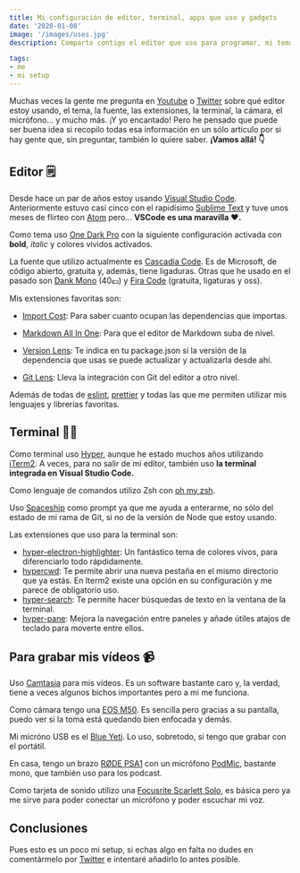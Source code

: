 ```yaml
---
title: Mi configuración de editor, terminal, apps que uso y gadgets
date: '2020-01-08'
image: '/images/uses.jpg'
description: Comparto contigo el editor que uso para programar, mi tema, mi fuente favorita, la terminal que me sirve además de todas las apps de mi sistema operativo y todos los cachivaches que me ayudan en mi día a día.

tags:
- me
- mi setup
---
```


Muchas veces la gente me pregunta en [Youtube](http://youtube.com/midudev) o [Twitter](https://twitter.com/midudev) sobre qué editor estoy usando, el tema, la fuente, las extensiones, la terminal, la cámara, el micrófono... y mucho más. ¡Y yo encantado! Pero he pensado que puede ser buena idea si recopilo todas esa información en un sólo artículo por si hay gente que, sin preguntar, también lo quiere saber. **¡Vamos allá! 👇**

## Editor 🗒

Desde hace un par de años estoy usando [Visual Studio Code](https://code.visualstudio.com/). Anteriormente estuvo casi cinco con el rapidísimo [Sublime Text](https://www.sublimetext.com/) y tuve unos meses de flirteo con [Atom](https://atom.io/) pero... **VSCode es una maravilla ♥️.**

Como tema uso [One Dark Pro](https://marketplace.visualstudio.com/items?itemName=zhuangtongfa.Material-theme) con la siguiente configuración activada con **bold**, *italic* y colores vívidos activados.

La fuente que utilizo actualmente es [Cascadia Code](https://github.com/microsoft/cascadia-code). Es de Microsoft, de código abierto, gratuita y, además, tiene ligaduras. Otras que he usado en el pasado son [Dank Mono](https://dank.sh/) (40💷) y [Fira Code](https://github.com/tonsky/FiraCode) (gratuita, ligaturas y oss).

Mis extensiones favoritas son:

* [Import Cost](https://marketplace.visualstudio.com/items?itemName=wix.vscode-import-cost): Para saber cuanto ocupan las dependencias que importas.

* [Markdown All In One](https://marketplace.visualstudio.com/items?itemName=yzhang.markdown-all-in-one): Para que el editor de Markdown suba de nivel.

* [Version Lens](https://marketplace.visualstudio.com/items?itemName=pflannery.vscode-versionlens): Te indica en tu package.json si la versión de la dependencia que usas se puede actualizar y actualizarla desde ahí.

* [Git Lens](https://marketplace.visualstudio.com/items?itemName=eamodio.gitlens): Lleva la integración con Git del editor a otro nivel.

Además de todas de [eslint](https://marketplace.visualstudio.com/items?itemName=dbaeumer.vscode-eslint), [prettier](https://marketplace.visualstudio.com/items?itemName=esbenp.prettier-vscode) y todas las que me permiten utilizar mis lenguajes y librerías favoritas.

## Terminal 👨‍💻

Como terminal uso [Hyper](https://hyper.is/), aunque he estado muchos años utilizando [iTerm2](https://iterm2.com/). A veces, para no salir de mi editor, también uso **la terminal integrada en Visual Studio Code.**

Como lenguaje de comandos utilizo Zsh con [oh my zsh](https://ohmyz.sh/).

Uso [Spaceship](https://github.com/denysdovhan/spaceship-prompt) como prompt ya que me ayuda a enterarme, no sólo del estado de mi rama de Git, si no de la versión de Node que estoy usando.

Las extensiones que uso para la terminal son:

* [hyper-electron-highlighter](https://github.com/mikemcbride/hyper-electron-highlighter#readme): Un fantástico tema de colores vivos, para diferenciarlo todo rápdidamente.
* [hypercwd](https://github.com/hharnisc/hypercwd): Te permite abrir una nueva pestaña en el mismo directorio que ya estás. En Iterm2 existe una opción en su configuración y me parece de obligatorio uso.
* [hyper-search](https://www.npmjs.com/package/hyper-search): Te permite hacer búsquedas de texto en la ventana de la terminal.
* [hyper-pane](https://www.npmjs.com/package/hyper-pane): Mejora la navegación entre paneles y añade útiles atajos de teclado para moverte entre ellos.

## Para grabar mis vídeos 📹

Uso [Camtasia](https://www.techsmith.com/video-editor.html) para mis vídeos. Es un software bastante caro y, la verdad, tiene a veces algunos bichos importantes pero a mi me funciona.

Como cámara tengo una [EOS M50](https://www.canon.es/cameras/eos-m50/). Es sencilla pero gracias a su pantalla, puedo ver si la toma está quedando bien enfocada y demás.

Mi micróno USB es el [Blue Yeti](https://www.bluedesigns.es/products/yeti/). Lo uso, sobretodo, si tengo que grabar con el portátil.

En casa, tengo un brazo [RØDE PSA1](http://www.rode.com/accessories/psa1) con un micrófono [PodMic](http://www.rode.com/microphones/podmic), bastante mono, que también uso para los podcast.

Como tarjeta de sonido utilizo una [Focusrite Scarlett Solo](https://focusrite.com/en/usb-audio-interface/scarlett/scarlett-solo), es básica pero ya me sirve para poder conectar un micrófono y poder escuchar mi voz.

## Conclusiones

Pues esto es un poco mi setup, si echas algo en falta no dudes en comentármelo por [Twitter](https://twitter.com/midudev) e intentaré añadirlo lo antes posible.

 